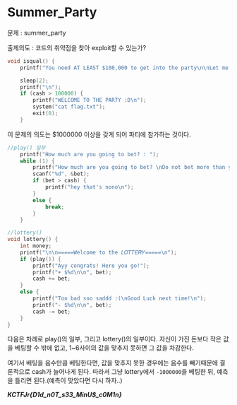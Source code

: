 # Summer_Party





문제 : summer_party



출제의도 : 코드의 취약점을 찾아 exploit할 수 있는가?






```c
void isqual() {
	printf("You need AT LEAST $100,000 to get into the party\n\nLet me see...");

	sleep(2);
	printf("\n");
	if (cash > 100000) {
		printf("WELCOME TO THE PARTY :D\n");
		system("cat flag.txt");
		exit(0);
	}
```
  
  
  
  
이 문제의 의도는 $1000000 이상을 갖게 되어 파티에 참가하는 것이다.



```c
//play() 일부
	printf("How much are you going to bet? : ");
	while (1) {
		printf("How much are you going to bet? \nDo not bet more than you have: ");
		scanf("%d", &bet);
		if (bet > cash) {
			printf("hey that's nono\n");
		}
		else {
			break;
		}
	}
```


```c
//lottery()
void lottery() {
	int money;
	printf("\n\n=====Welcome to the 𝐿𝑂𝑇𝑇𝐸𝑅𝑌=====\n");
	if (play()) {
		printf("Ayy congrats! Here you go!");
		printf("+ $%d\n\n", bet);
		cash += bet;
	}
	else {
		printf("Too bad soo saddd :(\nGood Luck next time!\n");
		printf("- $%d\n\n", bet);
		cash -= bet;
	}
}
```


다음은 차례로 play()의 일부, 그리고 lottery()의 일부이다. 자신이 가진 돈보다 작은 값을 베팅할 수 밖에 없고, 1~6사이의 값을 맞추지 못하면 그 값을 차감한다.


여기서 베팅을 음수만큼 베팅한다면, 값을 맞추지 못한 경우에는 음수를 빼기때문에 결론적으로 cash가 늘어나게 된다. 따라서 그냥 lottery에서 `-1000000`을 베팅한 뒤, 예측을 틀리면 된다.(예측이 맞았다면 다시 하자..)






***KCTFJr{D1d_n0T_s33_MinU$_c0M1n}***
